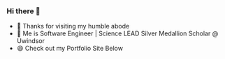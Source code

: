 ### Hi there 👋

- 🔭 Thanks for visiting my humble abode
- 🌱 Me is Software Engineer | Science LEAD Silver Medallion Scholar @ Uwindsor
- 😄 Check out my Portfolio Site Below
<!--
**Daljeet-sandhu/Daljeet-sandhu** is a ✨ _special_ ✨ repository because its `README.md` (this file) appears on your GitHub profile.

Here are some ideas to get you started:

- 🔭 I’m currently working on ...
- 🌱 I’m currently learning ...
- 👯 I’m looking to collaborate on ...
- 🤔 I’m looking for help with ...
- 💬 Ask me about ...
- 📫 How to reach me: ...
- 😄 Pronouns: ...
- ⚡ Fun fact: ...
-->
